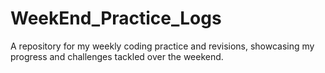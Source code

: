 # WeekEnd_Practice_Logs
A repository for my weekly coding practice and revisions, showcasing my progress and challenges tackled over the weekend.
